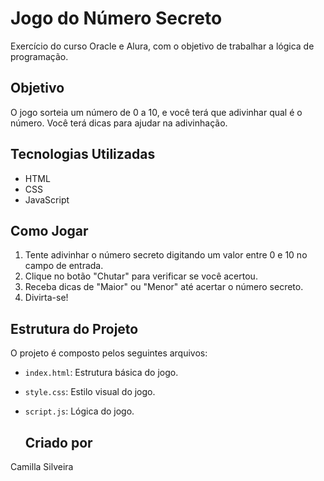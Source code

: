 # Jogo do Número Secreto

Exercício do curso Oracle e Alura, com o objetivo de trabalhar a lógica de programação.

## Objetivo
O jogo sorteia um número de 0 a 10, e você terá que adivinhar qual é o número. Você terá dicas para ajudar na adivinhação.

## Tecnologias Utilizadas
- HTML
- CSS
- JavaScript



## Como Jogar

1. Tente adivinhar o número secreto digitando um valor entre 0 e 10 no campo de entrada.
2. Clique no botão "Chutar" para verificar se você acertou.
3. Receba dicas de "Maior" ou "Menor" até acertar o número secreto.
4. Divirta-se!

## Estrutura do Projeto
O projeto é composto pelos seguintes arquivos:

- `index.html`: Estrutura básica do jogo.
- `style.css`: Estilo visual do jogo.
- `script.js`: Lógica do jogo.

  ## Criado por
Camilla Silveira

